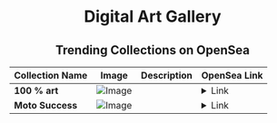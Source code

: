 <div align="center">

# Digital Art Gallery

## Trending Collections on OpenSea

| Collection Name                       | Image                                                                                     | Description                       | OpenSea Link                                                                                          |
|---------------------------------------|-------------------------------------------------------------------------------------------|-----------------------------------|--------------------------------------------------------------------------------------------------------|
| **100 % art** | ![Image](https://i.seadn.io/s/raw/files/fd626ddc82f410811684d9ab10f9065e.jpg?w=500&auto=format?w=200&auto=format) |  | <details><summary>Link</summary>[100 % art](https://opensea.io/collection/100-art-3)</details> |
| **Moto Success** | ![Image](https://i.seadn.io/s/raw/files/2945001c6a105e12ed3c7e477a6f74e9.png?w=500&auto=format?w=200&auto=format) |  | <details><summary>Link</summary>[Moto Success](https://opensea.io/collection/moto-success-2)</details> |

</div>